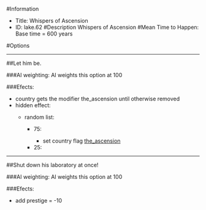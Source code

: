 #Information
 - Title: Whispers of Ascension
 - ID: lake.62
#Description
Whispers of Ascension
#Mean Time to Happen:
Base time = 600 years

#Options

___
##Let him be.

###AI weighting:
AI weights this option at 100


###Efects:<ul><li>country gets the modifier the_ascension until otherwise removed</li><li>hidden effect:</li><ul><li>random list:</li><ul><li>75:</li><ul><li>set country flag [the_ascension](../flags/the_ascension.md)</li></ul><li>25:</li><ul></ul></ul></ul></ul>

___
##Shut down his laboratory at once!

###AI weighting:
AI weights this option at 100


###Efects:<ul><li>add prestige = -10</li></ul>
